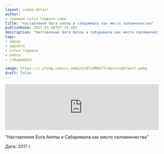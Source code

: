 ```yaml
---
layout: video-detail
author:
- свамини сатья теджаси гири
title: "наставления бога аяппы и сабаримала как место паломничества"
publishDate: 2017-05-06T07:36:40Z
description: "Наставления Бога Аяппы и Сабаримала как место паломничества  Дата  2017 г."
tags: 
- ашрам
- адвайта
- сатья-теджаси
- аяппа
- сабаримала

image: https://i.ytimg.com/vi_webp/sn9lL0BHn7Y/maxresdefault.webp
draft: false
---
```


<iframe width="100%" src="https://www.youtube.com/embed/sn9lL0BHn7Y" frameborder="0" allowfullscreen=""></iframe> 

 "Наставления Бога Аяппы и Сабаримала как место паломничества"

 Дата: 2017 г.

  

 